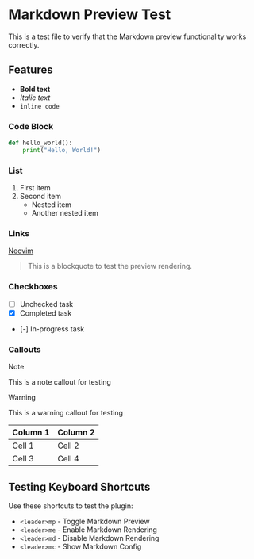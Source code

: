 # Markdown Preview Test

This is a test file to verify that the Markdown preview functionality works correctly.

## Features

- **Bold text**
- *Italic text*
- `inline code`

### Code Block

```python
def hello_world():
    print("Hello, World!")
```

### List

1. First item
2. Second item
   - Nested item
   - Another nested item

### Links

[Neovim](https://neovim.io/)

> This is a blockquote to test the preview rendering.

### Checkboxes
- [ ] Unchecked task
- [x] Completed task  
- [-] In-progress task

### Callouts
> [!NOTE]
> This is a note callout for testing

> [!WARNING]  
> This is a warning callout for testing

| Column 1 | Column 2 |
|----------|----------|
| Cell 1   | Cell 2   |
| Cell 3   | Cell 4   |

## Testing Keyboard Shortcuts

Use these shortcuts to test the plugin:
- `<leader>mp` - Toggle Markdown Preview
- `<leader>me` - Enable Markdown Rendering
- `<leader>md` - Disable Markdown Rendering  
- `<leader>mc` - Show Markdown Config
